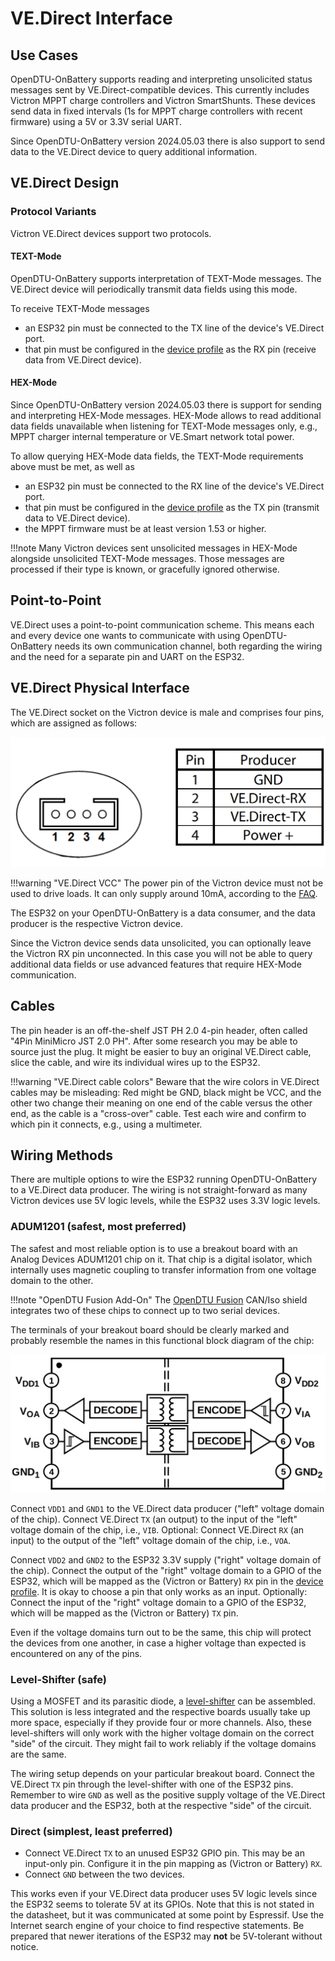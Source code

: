 # VE.Direct Interface

## Use Cases

OpenDTU-OnBattery supports reading and interpreting unsolicited status messages
sent by VE.Direct-compatible devices. This currently includes Victron MPPT
charge controllers and Victron SmartShunts. These devices send data in fixed
intervals (1s for MPPT charge controllers with recent firmware) using a 5V or
3.3V serial UART.

Since OpenDTU-OnBattery version 2024.05.03 there is also support to send data
to the VE.Direct device to query additional information.

## VE.Direct Design

### Protocol Variants

Victron VE.Direct devices support two protocols.

#### TEXT-Mode

OpenDTU-OnBattery supports interpretation of TEXT-Mode messages. The VE.Direct
device will periodically transmit data fields using this mode.

To receive TEXT-Mode messages

* an ESP32 pin must be connected to the TX line of the device's VE.Direct port.
* that pin must be configured in the [device
  profile](../firmware/device_profiles.md) as the RX pin (receive data from
  VE.Direct device).

#### HEX-Mode

Since OpenDTU-OnBattery version 2024.05.03 there is support for sending and
interpreting HEX-Mode messages. HEX-Mode allows to read additional data fields
unavailable when listening for TEXT-Mode messages only, e.g., MPPT charger
internal temperature or VE.Smart network total power.

To allow querying HEX-Mode data fields, the TEXT-Mode requirements above must
be met, as well as

* an ESP32 pin must be connected to the RX line of the device's VE.Direct port.
* that pin must be configured in the [device
  profile](../firmware/device_profiles.md) as the TX pin (transmit data to
  VE.Direct device).
* the MPPT firmware must be at least version 1.53 or higher.

!!!note
    Many Victron devices sent unsolicited messages in HEX-Mode alongside
    unsolicited TEXT-Mode messages. Those messages are processed if their type
    is known, or gracefully ignored otherwise.

## Point-to-Point

VE.Direct uses a point-to-point communication scheme. This means each and every
device one wants to communicate with using OpenDTU-OnBattery needs its own
communication channel, both regarding the wiring and the need for a separate
pin and UART on the ESP32.

## VE.Direct Physical Interface

The VE.Direct socket on the Victron device is male and comprises four
pins, which are assigned as follows:

![VE.Direct Pin-Out](../assets/images/hardware/vedirect_pinout.png)

!!!warning "VE.Direct VCC"
    The power pin of the Victron device must not be used to drive loads. It can
    only supply around 10mA, according to the
    [FAQ](https://www.victronenergy.com/live/vedirect_protocol:faq).

The ESP32 on your OpenDTU-OnBattery is a data consumer, and the data producer
is the respective Victron device.

Since the Victron device sends data unsolicited, you can optionally leave the
Victron RX pin unconnected. In this case you will not be able to query
additional data fields or use advanced features that require HEX-Mode
communication.

## Cables

The pin header is an off-the-shelf JST PH 2.0 4-pin header, often called "4Pin
MiniMicro JST 2.0 PH". After some research you may be able to source just the
plug. It might be easier to buy an original VE.Direct cable, slice the cable,
and wire its individual wires up to the ESP32.

!!!warning "VE.Direct cable colors"
    Beware that the wire colors in VE.Direct cables may be misleading: Red
    might be GND, black might be VCC, and the other two change their meaning on
    one end of the cable versus the other end, as the cable is a "cross-over"
    cable. Test each wire and confirm to which pin it connects, e.g., using a
    multimeter.

## Wiring Methods

There are multiple options to wire the ESP32 running OpenDTU-OnBattery to a
VE.Direct data producer. The wiring is not straight-forward as many Victron
devices use 5V logic levels, while the ESP32 uses 3.3V logic levels.

### ADUM1201 (safest, most preferred)

The safest and most reliable option is to use a breakout board with an Analog
Devices ADUM1201 chip on it. That chip is a digital isolator, which internally
uses magnetic coupling to transfer information from one voltage domain to the
other.

!!!note "OpenDTU Fusion Add-On"
    The [OpenDTU Fusion](../3rd_party/opendtu_fusion.md#opendtu-onbattery-add-on)
    CAN/Iso shield integrates two of these chips to connect up to two serial devices.

The terminals of your breakout board should be clearly marked and probably
resemble the names in this functional block diagram of the chip:

![ADUM1201 Block Diagram](../assets/images/hardware/adum1201.png)

Connect `VDD1` and `GND1` to the VE.Direct data producer ("left" voltage domain
of the chip). Connect VE.Direct `TX` (an output) to the input of the "left"
voltage domain of the chip, i.e., `VIB`. Optional: Connect VE.Direct `RX` (an
input) to the output of the "left" voltage domain of the chip, i.e., `VOA`.

Connect `VDD2` and `GND2` to the ESP32 3.3V supply ("right" voltage domain of
the chip). Connect the output of the "right" voltage domain to a GPIO of the
ESP32, which will be mapped as the (Victron or Battery) `RX` pin in the [device
profile](../firmware/device_profiles.md). It is okay to choose a pin that only
works as an input. Optionally: Connect the input of the "right" voltage domain
to a GPIO of the ESP32, which will be mapped as the (Victron or Battery) `TX`
pin.

Even if the voltage domains turn out to be the same, this chip will protect the
devices from one another, in case a higher voltage than expected is encountered
on any of the pins.

### Level-Shifter (safe)

Using a MOSFET and its parasitic diode, a
[level-shifter](https://www.digikey.de/en/blog/logic-level-shifting-basics) can
be assembled. This solution is less integrated and the respective boards
usually take up more space, especially if they provide four or more channels.
Also, these level-shifters will only work with the higher voltage domain on the
correct "side" of the circuit. They might fail to work reliably if the voltage
domains are the same.

The wiring setup depends on your particular breakout board. Connect the
VE.Direct `TX` pin through the level-shifter with one of the ESP32 pins.
Remember to wire `GND` as well as the positive supply voltage of the VE.Direct
data producer and the ESP32, both at the respective "side" of the circuit.

### Direct (simplest, least preferred)

* Connect VE.Direct `TX` to an unused ESP32 GPIO pin. This may be an input-only
  pin. Configure it in the pin mapping as (Victron or Battery) `RX`.
* Connect `GND` between the two devices.

This works even if your VE.Direct data producer uses 5V logic levels since the
ESP32 seems to tolerate 5V at its GPIOs. Note that this is not stated in the
datasheet, but it was communicated at some point by Espressif. Use the Internet
search engine of your choice to find respective statements. Be prepared that
newer iterations of the ESP32 may **not** be 5V-tolerant without notice.
